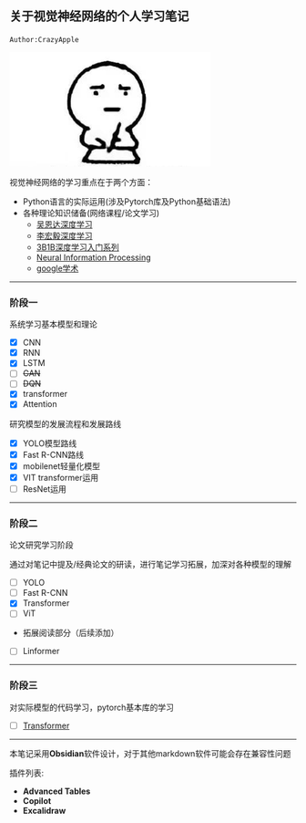 ## 关于视觉神经网络的个人学习笔记
`Author:CrazyApple`

![pic1](data/pic1.jpg)

视觉神经网络的学习重点在于两个方面：
* Python语言的实际运用(涉及Pytorch库及Python基础语法)
* 各种理论知识储备(网络课程/论文学习)
	* [吴恩达深度学习](https://www.bilibili.com/video/BV1gb411j7Bs/?vd_source=0b4bcbffc670d0a15a1b455a60a6b8de)
	* [李宏毅深度学习](https://www.bilibili.com/video/BV1zbksYEE5c/?spm_id_from=333.1007.top_right_bar_window_default_collection.content.click&vd_source=0b4bcbffc670d0a15a1b455a60a6b8de)
	* [3B1B深度学习入门系列](https://space.bilibili.com/88461692/lists/1528929?type=series)
	* [Neural Information Processing](https://papers.nips.cc/)
	* [google学术](https://scholar.google.com.hk/)

---
### 阶段一
系统学习基本模型和理论
- [x] CNN
- [x] RNN
- [x] LSTM
- [ ] ~~GAN~~
- [ ] ~~DQN~~
- [x] transformer
- [x] Attention

研究模型的发展流程和发展路线
- [x] YOLO模型路线
- [x] Fast R-CNN路线
- [x] mobilenet轻量化模型
- [x] VIT transformer运用
- [ ] ResNet运用

---
### 阶段二
论文研究学习阶段

通过对笔记中提及/经典论文的研读，进行笔记学习拓展，加深对各种模型的理解

- [ ] YOLO
- [ ] Fast R-CNN
- [x] Transformer
- [ ] ViT

* 拓展阅读部分（后续添加）
* [ ] Linformer

---
### 阶段三
对实际模型的代码学习，pytorch基本库的学习

- [ ] [Transformer](https://github.com/tensorflow/tensor2tensor)

---
本笔记采用**Obsidian**软件设计，对于其他markdown软件可能会存在兼容性问题

插件列表:
* **Advanced Tables**
* **Copilot**
* **Excalidraw**